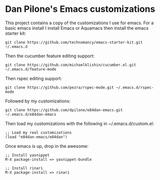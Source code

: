 # Dan Pilone's Emacs customizations
This project contains a copy of the customizations I use for emacs.
For a basic emacs install I install Emacs or Aquamacs then install the
emacs starter kit:

    git clone https://github.com/technomancy/emacs-starter-kit.git ~/.emacs.d

Then the cucumber feature editing support:

    git clone https://github.com/michaelklishin/cucumber.el.git ~/.emacs.d/feature-mode

Then rspec editing support:

    git clone https://github.com/pezra/rspec-mode.git ~/.emacs.d/rspec-mode

Followed by my customizations:

    git clone https://github.com/dpilone/e84dan-emacs.git ~/.emacs.d/e84dan-emacs

Then load my customizations with the following in ~/.emacs.d/custom.el:

    ;; Load my real customizations
    (load "e84dan-emacs/e84dan")

Once emacs is up, drop in the awesome:

    ;; Install yasnippet
    M-X package-install => yasnippet-bundle

    ;; Install rinari
    M-X package-install => rinari
